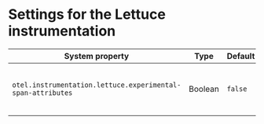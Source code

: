 # Settings for the Lettuce instrumentation

| System property | Type | Default | Description |
|---|---|---|---|
| `otel.instrumentation.lettuce.experimental-span-attributes` | Boolean | `false` | Enable the capture of experimental span attributes. |
